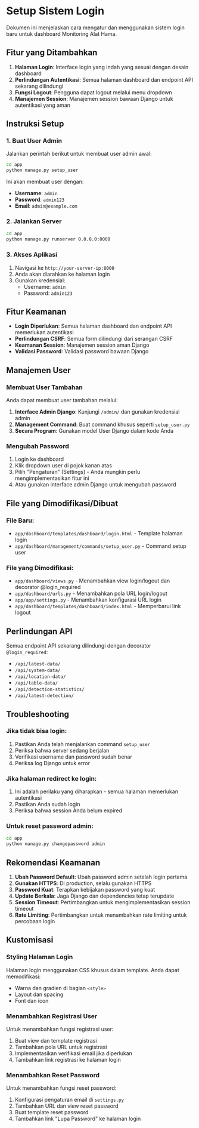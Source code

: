 # Setup Sistem Login

Dokumen ini menjelaskan cara mengatur dan menggunakan sistem login baru untuk dashboard Monitoring Alat Hama.

## Fitur yang Ditambahkan

1. **Halaman Login**: Interface login yang indah yang sesuai dengan desain dashboard
2. **Perlindungan Autentikasi**: Semua halaman dashboard dan endpoint API sekarang dilindungi
3. **Fungsi Logout**: Pengguna dapat logout melalui menu dropdown
4. **Manajemen Session**: Manajemen session bawaan Django untuk autentikasi yang aman

## Instruksi Setup

### 1. Buat User Admin

Jalankan perintah berikut untuk membuat user admin awal:

```bash
cd app
python manage.py setup_user
```

Ini akan membuat user dengan:
- **Username**: `admin`
- **Password**: `admin123`
- **Email**: `admin@example.com`

### 2. Jalankan Server

```bash
cd app
python manage.py runserver 0.0.0.0:8000
```

### 3. Akses Aplikasi

1. Navigasi ke `http://your-server-ip:8000`
2. Anda akan diarahkan ke halaman login
3. Gunakan kredensial:
   - Username: `admin`
   - Password: `admin123`

## Fitur Keamanan

- **Login Diperlukan**: Semua halaman dashboard dan endpoint API memerlukan autentikasi
- **Perlindungan CSRF**: Semua form dilindungi dari serangan CSRF
- **Keamanan Session**: Manajemen session aman Django
- **Validasi Password**: Validasi password bawaan Django

## Manajemen User

### Membuat User Tambahan

Anda dapat membuat user tambahan melalui:

1. **Interface Admin Django**: Kunjungi `/admin/` dan gunakan kredensial admin
2. **Management Command**: Buat command khusus seperti `setup_user.py`
3. **Secara Program**: Gunakan model User Django dalam kode Anda

### Mengubah Password

1. Login ke dashboard
2. Klik dropdown user di pojok kanan atas
3. Pilih "Pengaturan" (Settings) - Anda mungkin perlu mengimplementasikan fitur ini
4. Atau gunakan interface admin Django untuk mengubah password

## File yang Dimodifikasi/Dibuat

### File Baru:
- `app/dashboard/templates/dashboard/login.html` - Template halaman login
- `app/dashboard/management/commands/setup_user.py` - Command setup user

### File yang Dimodifikasi:
- `app/dashboard/views.py` - Menambahkan view login/logout dan decorator @login_required
- `app/dashboard/urls.py` - Menambahkan pola URL login/logout
- `app/app/settings.py` - Menambahkan konfigurasi URL login
- `app/dashboard/templates/dashboard/index.html` - Memperbarui link logout

## Perlindungan API

Semua endpoint API sekarang dilindungi dengan decorator `@login_required`:

- `/api/latest-data/`
- `/api/system-data/`
- `/api/location-data/`
- `/api/table-data/`
- `/api/detection-statistics/`
- `/api/latest-detection/`

## Troubleshooting

### Jika tidak bisa login:
1. Pastikan Anda telah menjalankan command `setup_user`
2. Periksa bahwa server sedang berjalan
3. Verifikasi username dan password sudah benar
4. Periksa log Django untuk error

### Jika halaman redirect ke login:
1. Ini adalah perilaku yang diharapkan - semua halaman memerlukan autentikasi
2. Pastikan Anda sudah login
3. Periksa bahwa session Anda belum expired

### Untuk reset password admin:
```bash
cd app
python manage.py changepassword admin
```

## Rekomendasi Keamanan

1. **Ubah Password Default**: Ubah password admin setelah login pertama
2. **Gunakan HTTPS**: Di production, selalu gunakan HTTPS
3. **Password Kuat**: Terapkan kebijakan password yang kuat
4. **Update Berkala**: Jaga Django dan dependencies tetap terupdate
5. **Session Timeout**: Pertimbangkan untuk mengimplementasikan session timeout
6. **Rate Limiting**: Pertimbangkan untuk menambahkan rate limiting untuk percobaan login

## Kustomisasi

### Styling Halaman Login

Halaman login menggunakan CSS khusus dalam template. Anda dapat memodifikasi:
- Warna dan gradien di bagian `<style>`
- Layout dan spacing
- Font dan icon

### Menambahkan Registrasi User

Untuk menambahkan fungsi registrasi user:
1. Buat view dan template registrasi
2. Tambahkan pola URL untuk registrasi
3. Implementasikan verifikasi email jika diperlukan
4. Tambahkan link registrasi ke halaman login

### Menambahkan Reset Password

Untuk menambahkan fungsi reset password:
1. Konfigurasi pengaturan email di `settings.py`
2. Tambahkan URL dan view reset password
3. Buat template reset password
4. Tambahkan link "Lupa Password" ke halaman login 